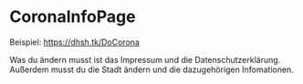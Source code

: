 # CoronaInfoPage

Beispiel: https://dhsh.tk/DoCorona

Was du ändern musst ist das Impressum und die Datenschutzerklärung. Außerdem musst du die Stadt ändern und die dazugehörigen Infomationen. 
